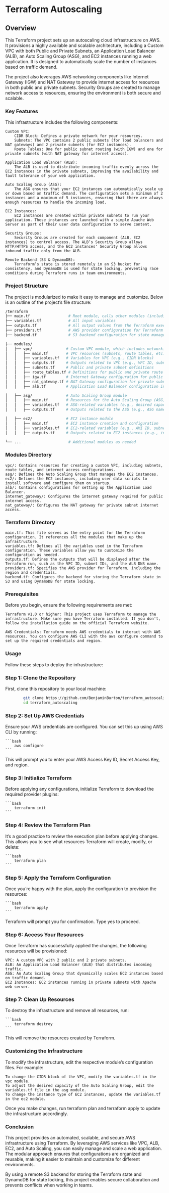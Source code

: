 # Terraform Autoscaling

## Overview

This Terraform project sets up an autoscaling cloud infrastructure on AWS. It provisions a highly available and scalable architecture, including a Custom VPC with both Public and Private Subnets, an Application Load Balancer (ALB), an Auto Scaling Group (ASG), and EC2 instances running a web application. It is designed to automatically scale the number of instances based on traffic demand.

The project also leverages AWS networking components like Internet Gateway (IGW) and NAT Gateway to provide internet access for resources in both public and private subnets. Security Groups are created to manage network access to resources, ensuring the environment is both secure and scalable.

### Key Features

This infrastructure includes the following components:

    Custom VPC:
        CIDR Block: Defines a private network for your resources.
        Subnets: The VPC contains 2 public subnets (for load balancers and NAT gateways) and 2 private subnets (for EC2 instances).
        Route Tables: One for public subnet routing (with IGW) and one for private subnets (with NAT gateway for internet access).

    Application Load Balancer (ALB):
        The ALB is used to distribute incoming traffic evenly across the EC2 instances in the private subnets, improving the availability and fault tolerance of your web application.

    Auto Scaling Group (ASG):
        The ASG ensures that your EC2 instances can automatically scale up or down based on traffic demand. The configuration sets a minimum of 2 instances and a maximum of 5 instances, ensuring that there are always enough resources to handle the incoming load.

    EC2 Instances:
        EC2 instances are created within private subnets to run your application. These instances are launched with a simple Apache Web Server as part of their user data configuration to serve content.

    Security Groups:
        Security Groups are created for each component (ALB, EC2 instances) to control access. The ALB’s Security Group allows HTTP/HTTPS access, and the EC2 instances' Security Group allows inbound traffic only from the ALB.

    Remote Backend (S3 & DynamoDB):
        Terraform’s state is stored remotely in an S3 bucket for consistency, and DynamoDB is used for state locking, preventing race conditions during Terraform runs in team environments.

### Project Structure

The project is modularized to make it easy to manage and customize. Below is an outline of the project’s file structure:

```bash
/terraform
├── main.tf                 # Root module, calls other modules (including VPC, ASG, EC2, etc.)
├── variables.tf            # All input variables
├── outputs.tf              # All output values from the Terraform execution
├── providers.tf            # AWS provider configuration for Terraform
├── backend.tf              # S3 backend configuration for state management (already added)

├── modules/
│   ├── vpc/               # Custom VPC module, which includes networking configurations
│   │   ├── main.tf        # VPC resources (subnets, route tables, etc.)
│   │   ├── variables.tf   # Variables for VPC (e.g., CIDR blocks)
│   │   ├── outputs.tf     # Outputs related to VPC (e.g., VPC ID, subnet IDs)
│   │   ├── subnets.tf     # Public and private subnet definitions
│   │   ├── route_tables.tf # Definitions for public and private route tables
│   │   ├── igw.tf         # Internet Gateway configuration for public subnets
│   │   ├── nat_gateway.tf # NAT Gateway configuration for private subnets
│   │   ├── alb.tf         # Application Load Balancer configuration in public subnets

│   ├── asg/               # Auto Scaling Group module
│   │   ├── main.tf        # Resources for the Auto Scaling Group (ASG)
│   │   ├── variables.tf   # ASG-related variables (e.g., desired capacity)
│   │   ├── outputs.tf     # Outputs related to the ASG (e.g., ASG name)

│   ├── ec2/               # EC2 instance module
│   │   ├── main.tf        # EC2 instance creation and configuration
│   │   ├── variables.tf   # EC2-related variables (e.g., AMI ID, subnet)
│   │   ├── outputs.tf     # Outputs related to EC2 instances (e.g., instance IDs)

└── ...                     # Additional modules as needed
```

### Modules Directory

    vpc/: Contains resources for creating a custom VPC, including subnets, route tables, and internet access configurations.
    asg/: Defines the Auto Scaling Group that manages the EC2 instances.
    ec2/: Defines the EC2 instances, including user data scripts to install software and configure them on startup.
    alb/: Contains configurations for setting up the Application Load Balancer.
    internet_gateway/: Configures the internet gateway required for public internet access.
    nat_gateway/: Configures the NAT gateway for private subnet internet access.

### Terraform Directory

    main.tf: This file serves as the entry point for the Terraform configuration. It references all the modules that make up the infrastructure.
    variables.tf: Defines all the variables used in the Terraform configuration. These variables allow you to customize the configuration as needed.
    outputs.tf: Defines the outputs that will be displayed after the Terraform run, such as the VPC ID, subnet IDs, and the ALB DNS name.
    providers.tf: Specifies the AWS provider for Terraform, including the region and credentials.
    backend.tf: Configures the backend for storing the Terraform state in S3 and using DynamoDB for state locking.

### Prerequisites

Before you begin, ensure the following requirements are met:

    Terraform v1.0 or higher: This project uses Terraform to manage the infrastructure. Make sure you have Terraform installed. If you don't, follow the installation guide on the official Terraform website.

    AWS Credentials: Terraform needs AWS credentials to interact with AWS resources. You can configure AWS CLI with the aws configure command to set up the required credentials and region.

### Usage

Follow these steps to deploy the infrastructure:

### Step 1: Clone the Repository

First, clone this repository to your local machine:

```bash
        git clone https://github.com/BenjaminBurton/terraform_autoscaling.git
        cd terraform_autoscaling
```

### Step 2: Set Up AWS Credentials

Ensure your AWS credentials are configured. You can set this up using AWS CLI by running:

    ```bash
        aws configure
    ```
This will prompt you to enter your AWS Access Key ID, Secret Access Key, and region.

### Step 3: Initialize Terraform

Before applying any configurations, initialize Terraform to download the required provider plugins:

    ```bash
        terraform init
    ```

### Step 4: Review the Terraform Plan

It’s a good practice to review the execution plan before applying changes. This allows you to see what resources Terraform will create, modify, or delete:

    ```bash
        terraform plan
    ```

### Step 5: Apply the Terraform Configuration

Once you’re happy with the plan, apply the configuration to provision the resources:

    ```bash
        terraform apply
    ```
Terraform will prompt you for confirmation. Type yes to proceed.

### Step 6: Access Your Resources

Once Terraform has successfully applied the changes, the following resources will be provisioned:

    VPC: A custom VPC with 2 public and 2 private subnets.
    ALB: An Application Load Balancer (ALB) that distributes incoming traffic.
    ASG: An Auto Scaling Group that dynamically scales EC2 instances based on traffic demand.
    EC2 Instances: EC2 instances running in private subnets with Apache web server.

### Step 7: Clean Up Resources

To destroy the infrastructure and remove all resources, run:

    ```bash
        terraform destroy
    ```
This will remove the resources created by Terraform.

### Customizing the Infrastructure

To modify the infrastructure, edit the respective module’s configuration files. For example:

    To change the CIDR block of the VPC, modify the variables.tf in the vpc module.
    To adjust the desired capacity of the Auto Scaling Group, edit the variables.tf file in the asg module.
    To change the instance type of EC2 instances, update the variables.tf in the ec2 module.

Once you make changes, run terraform plan and terraform apply to update the infrastructure accordingly.

### Conclusion

This project provides an automated, scalable, and secure AWS infrastructure using Terraform. By leveraging AWS services like VPC, ALB, EC2, and Auto Scaling, you can easily manage and scale a web application. The modular approach ensures that configurations are organized and reusable, making it easier to maintain and customize for different environments.

By using a remote S3 backend for storing the Terraform state and DynamoDB for state locking, this project enables secure collaboration and prevents conflicts when working in teams.
